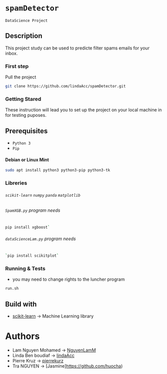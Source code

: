 # ```spamDetector```
`` DataScience Project ``
## Description 
This project study can be used to predicte filter spams emails for your inbox. 
### First step 
Pull the project 
```bash
git clone https://github.com/lindaAcc/spamDetector.git
```
### Getting Stared 
These instruction will lead you to set up the project on your local machine in for testing puposes.
## Prerequisites
- `Python 3`
- `Pip`
#### Debian or Linux Mint  
```bash 
sudo apt install python3 python3-pip python3-tk
```
### Libreries
###### `scikit-learn`  `numpy` `panda`  `matplotlib`

######  `SpamXGB.py` program needs 
#
```bash 
pip install xgboost`
```
###### `dataScienceLam.py` program needs
#
```bash 
`pip install scikitplot`
```
### Running & Tests 
- you may need to change rights to the luncher program
```sh 
run.sh 
```
## Build with 
- [scikit-learn](https://scikit-learn.org/stable/) -> Machine Learning library

# Authors
- Lam Nguyen Mohamed -> [NguyenLamM](https://github.com/NguyenLamM)
- Linda Ben boudiaf -> [lindaAcc](https://github.com/lindaAcc)
- Pierre Kruz -> [pierrekurz](https://github.com/pierrekurz)
- Tra NGUYEN -> [Jasmine]https://github.com/huocha)